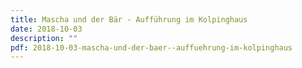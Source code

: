 ```yaml
---
title: Mascha und der Bär - Aufführung im Kolpinghaus
date: 2018-10-03
description: ""
pdf: 2018-10-03-mascha-und-der-baer--auffuehrung-im-kolpinghaus
---
```

